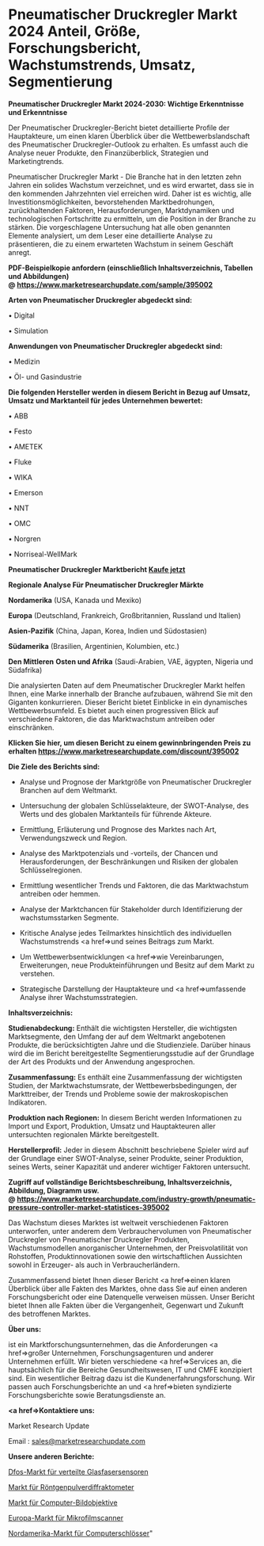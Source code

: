 # Pneumatischer Druckregler Markt 2024 Anteil, Größe, Forschungsbericht, Wachstumstrends, Umsatz, Segmentierung

<strong>Pneumatischer Druckregler Markt 2024-2030: Wichtige Erkenntnisse und Erkenntnisse</strong>

Der Pneumatischer Druckregler-Bericht bietet detaillierte Profile der Hauptakteure, um einen klaren Überblick über die Wettbewerbslandschaft des Pneumatischer Druckregler-Outlook zu erhalten. Es umfasst auch die Analyse neuer Produkte, den Finanzüberblick, Strategien und Marketingtrends.

Pneumatischer Druckregler Markt - Die Branche hat in den letzten zehn Jahren ein solides Wachstum verzeichnet, und es wird erwartet, dass sie in den kommenden Jahrzehnten viel erreichen wird. Daher ist es wichtig, alle Investitionsmöglichkeiten, bevorstehenden Marktbedrohungen, zurückhaltenden Faktoren, Herausforderungen, Marktdynamiken und technologischen Fortschritte zu ermitteln, um die Position in der Branche zu stärken. Die vorgeschlagene Untersuchung hat alle oben genannten Elemente analysiert, um dem Leser eine detaillierte Analyse zu präsentieren, die zu einem erwarteten Wachstum in seinem Geschäft anregt.

<strong><b>PDF-Beispielkopie anfordern (einschließlich Inhaltsverzeichnis, Tabellen und Abbildungen) @ </b></strong><strong><a href=https://www.marketresearchupdate.com/sample/395002><strong>https://www.marketresearchupdate.com/sample/395002</u></a></strong></strong>

<strong>Arten von Pneumatischer Druckregler abgedeckt sind:</strong>

• Digital

• Simulation

<strong>Anwendungen von Pneumatischer Druckregler abgedeckt sind:</strong>

• Medizin

• Öl- und Gasindustrie

<strong>Die folgenden Hersteller werden in diesem Bericht in Bezug auf Umsatz, Umsatz und Marktanteil für jedes Unternehmen bewertet:</strong>

• ABB

• Festo

• AMETEK

• Fluke

• WIKA

• Emerson

• NNT

• OMC

• Norgren

• Norriseal-WellMark

<strong>Pneumatischer Druckregler Marktbericht <a href=https://www.marketresearchupdate.com/buynow/395002>Kaufe jetzt</a></strong>

<strong>Regionale Analyse Für Pneumatischer Druckregler Märkte</strong>

<strong>Nordamerika</strong> (USA, Kanada und Mexiko)

<strong>Europa</strong> (Deutschland, Frankreich, Großbritannien, Russland und Italien)

<strong>Asien-Pazifik</strong> (China, Japan, Korea, Indien und Südostasien)

<strong>Südamerika</strong> (Brasilien, Argentinien, Kolumbien, etc.)

<strong>Den Mittleren</strong> <strong>Osten und Afrika</strong> (Saudi-Arabien, VAE, ägypten, Nigeria und Südafrika)

Die analysierten Daten auf dem Pneumatischer Druckregler Markt helfen Ihnen, eine Marke innerhalb der Branche aufzubauen, während Sie mit den Giganten konkurrieren. Dieser Bericht bietet Einblicke in ein dynamisches Wettbewerbsumfeld. Es bietet auch einen progressiven Blick auf verschiedene Faktoren, die das Marktwachstum antreiben oder einschränken.

<strong>Klicken Sie hier, um diesen Bericht zu einem gewinnbringenden Preis zu erhalten
</strong><strong><a href=https://www.marketresearchupdate.com/discount/395002>https://www.marketresearchupdate.com/discount/395002</b></u></strong></a>

<strong>Die Ziele des Berichts sind:</strong>

- Analyse und Prognose der Marktgröße von Pneumatischer Druckregler Branchen auf dem Weltmarkt.

- Untersuchung der globalen Schlüsselakteure, der SWOT-Analyse, des Werts und des globalen Marktanteils für führende Akteure.

- Ermittlung, Erläuterung und Prognose des Marktes nach Art, Verwendungszweck und Region.

- Analyse des Marktpotenzials und -vorteils, der Chancen und Herausforderungen, der Beschränkungen und Risiken der globalen Schlüsselregionen.

- Ermittlung wesentlicher Trends und Faktoren, die das Marktwachstum antreiben oder hemmen.

- Analyse der Marktchancen für Stakeholder durch Identifizierung der wachstumsstarken Segmente.

- Kritische Analyse jedes Teilmarktes hinsichtlich des individuellen Wachstumstrends <a href=>und</a> seines Beitrags zum Markt.

- Um Wettbewerbsentwicklungen <a href=>wie</a> Vereinbarungen, Erweiterungen, neue Produkteinführungen und Besitz auf dem Markt zu verstehen.

- Strategische Darstellung der Hauptakteure und <a href=>umfas</a>sende Analyse ihrer Wachstumsstrategien.

<strong>Inhaltsverzeichnis:</strong>

<strong>Studienabdeckung:</strong> Enthält die wichtigsten Hersteller, die wichtigsten Marktsegmente, den Umfang der auf dem Weltmarkt angebotenen Produkte, die berücksichtigten Jahre und die Studienziele. Darüber hinaus wird die im Bericht bereitgestellte Segmentierungsstudie auf der Grundlage der Art des Produkts und der Anwendung angesprochen.

<strong>Zusammenfassung:</strong> Es enthält eine Zusammenfassung der wichtigsten Studien, der Marktwachstumsrate, der Wettbewerbsbedingungen, der Markttreiber, der Trends und Probleme sowie der makroskopischen Indikatoren.

<strong>Produktion nach Regionen:</strong> In diesem Bericht werden Informationen zu Import und Export, Produktion, Umsatz und Hauptakteuren aller untersuchten regionalen Märkte bereitgestellt.

<strong>Herstellerprofil:</strong> Jeder in diesem Abschnitt beschriebene Spieler wird auf der Grundlage einer SWOT-Analyse, seiner Produkte, seiner Produktion, seines Werts, seiner Kapazität und anderer wichtiger Faktoren untersucht.

<strong><b>Zugriff auf vollständige Berichtsbeschreibung, Inhaltsverzeichnis, Abbildung, Diagramm usw. @ </b></strong><strong><a href=https://www.marketresearchupdate.com/industry-growth/pneumatic-pressure-controller-market-statistices-395002>https://www.marketresearchupdate.com/industry-growth/pneumatic-pressure-controller-market-statistices-395002</a></strong>

Das Wachstum dieses Marktes ist weltweit verschiedenen Faktoren unterworfen, unter anderem dem Verbrauchervolumen von Pneumatischer Druckregler von Pneumatischer Druckregler Produkten, Wachstumsmodellen anorganischer Unternehmen, der Preisvolatilität von Rohstoffen, Produktinnovationen sowie den wirtschaftlichen Aussichten sowohl in Erzeuger- als auch in Verbraucherländern.

Zusammenfassend bietet Ihnen dieser Bericht <a href=>einen</a> klaren Überblick über alle Fakten des Marktes, ohne dass Sie auf einen anderen Forschungsbericht oder eine Datenquelle verweisen müssen. Unser Bericht bietet Ihnen alle Fakten über die Vergangenheit, Gegenwart und Zukunft des betroffenen Marktes.

<strong>Über uns:</strong>

 ist ein Marktforschungsunternehmen, das die Anforderungen <a href=>großer</a> Unternehmen, Forschungsagenturen und anderer Unternehmen erfüllt. Wir bieten verschiedene <a href=>Services</a> an, die hauptsächlich für die Bereiche Gesundheitswesen, IT und CMFE konzipiert sind. Ein wesentlicher Beitrag dazu ist die Kundenerfahrungsforschung. Wir passen auch Forschungsberichte an und <a href=>bieten</a> syndizierte Forschungsberichte sowie Beratungsdienste an.

<strong><a href=>Kontaktiere uns:</a></strong>

Market Research Update

Email : sales@marketresearchupdate.com

<strong>Unsere anderen Berichte:</strong>

<a href=https://www.linkedin.com/pulse/distributed-fibre-optic-sensing-dfos-market-has>Dfos-Markt für verteilte Glasfasersensoren</a>

<a href=https://www.linkedin.com/pulse/x-ray-powder-diffractometer-market>Markt für Röntgenpulverdiffraktometer</a>

<a href=https://www.linkedin.com/pulse/computer-imaging-lenses-market-size-industry>Markt für Computer-Bildobjektive</a>

<a href=https://www.linkedin.com/pulse/europe-microfilm-scanners-market-2023-new-study-report>Europa-Markt für Mikrofilmscanner</a>

<a href=https://www.linkedin.com/pulse/north-america-computer-lock-market-trends-2023>Nordamerika-Markt für Computerschlösser</a>"
